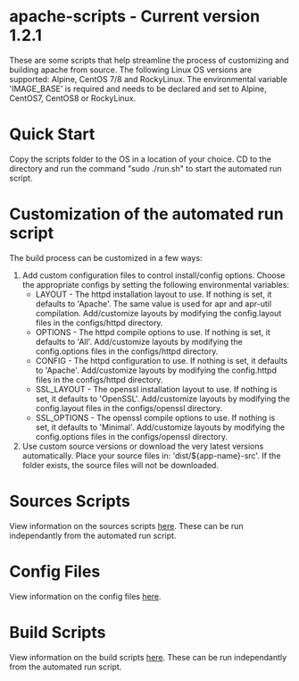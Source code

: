 # apache-scripts - Current version 1.2.1
These are some scripts that help streamline the process of customizing and building apache from source. The following Linux OS versions are supported: Alpine, CentOS 7/8 and RockyLinux. The environmental variable 'IMAGE_BASE' is required and needs to be declared and set to Alpine, CentOS7, CentOS8 or RockyLinux.

# Quick Start
Copy the scripts folder to the OS in a location of your choice. CD to the directory and run the command "sudo ./run.sh" to start the automated run script. 

# Customization of the automated run script
The build process can be customized in a few ways:<br/>
<ol>
    <li>
        Add custom configuration files to control install/config options. Choose the appropriate configs by setting the following environmental variables:
        <ul>
            <li>
                LAYOUT - The httpd installation layout to use. If nothing is set, it defaults to 'Apache'. The same value is used for apr and apr-util compilation. Add/customize layouts by modifying the config.layout files in the configs/httpd directory.
            </li>
            <li>
                OPTIONS - The httpd compile options to use. If nothing is set, it defaults to 'All'. Add/customize layouts by modifying the config.options files in the configs/httpd directory.
            </li>
            <li>
                CONFIG - The httpd configuration to use. If nothing is set, it defaults to 'Apache'. Add/customize layouts by modifying the config.httpd files in the configs/httpd directory.
            </li>
            <li>
                SSL_LAYOUT - The openssl installation layout to use. If nothing is set, it defaults to 'OpenSSL'. Add/customize layouts by modifying the config.layout files in the configs/openssl directory.
            </li>
            <li>
                SSL_OPTIONS - The openssl compile options to use. If nothing is set, it defaults to 'Minimal'. Add/customize layouts by modifying the config.options files in the configs/openssl directory.
            </li>
        </ul>
    </li>
    <li>
        Use custom source versions or download the very latest versions automatically. Place your source files in: 'dist/${app-name}-src'. If the folder exists, the source files will not be downloaded.
    </li>
</ol>

# Sources Scripts
View information on the sources scripts [here](docs/SOURCES.md). These can be run independantly from the automated run script.

# Config Files
View information on the config files [here](docs/CONFIGS.md).

# Build Scripts
View information on the build scripts [here](docs/BUILD.md). These can be run independantly from the automated run script.